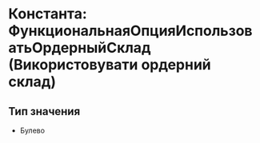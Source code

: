 ﻿# Константа: ФункциональнаяОпцияИспользоватьОрдерныйСклад (Використовувати ордерний склад)

## Тип значения

- Булево

